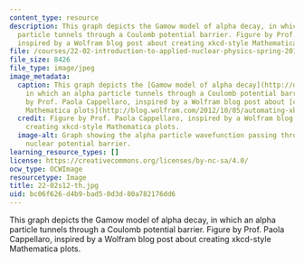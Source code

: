 ```yaml
---
content_type: resource
description: This graph depicts the Gamow model of alpha decay, in which an alpha
  particle tunnels through a Coulomb potential barrier. Figure by Prof. Paola Cappellaro,
  inspired by a Wolfram blog post about creating xkcd-style Mathematica plots.
file: /courses/22-02-introduction-to-applied-nuclear-physics-spring-2012/bc06f626d4b9bad50d3d80a782176dd6_22-02s12-th.jpg
file_size: 8426
file_type: image/jpeg
image_metadata:
  caption: This graph depicts the [Gamow model of alpha decay](http://demonstrations.wolfram.com/GamowModelForAlphaDecayTheGeigerNuttallLaw/),
    in which an alpha particle tunnels through a Coulomb potential barrier. (Figure
    by Prof. Paola Cappellaro, inspired by a Wolfram blog post about [creating xkcd-style
    Mathematica plots](http://blog.wolfram.com/2012/10/05/automating-xkcd-diagrams-transforming-serious-to-funny/).)
  credit: Figure by Prof. Paola Cappellaro, inspired by a Wolfram blog post about
    creating xkcd-style Mathematica plots.
  image-alt: Graph showing the alpha particle wavefunction passing through a large
    nuclear potential barrier.
learning_resource_types: []
license: https://creativecommons.org/licenses/by-nc-sa/4.0/
ocw_type: OCWImage
resourcetype: Image
title: 22-02s12-th.jpg
uid: bc06f626-d4b9-bad5-0d3d-80a782176dd6
---
```

This graph depicts the Gamow model of alpha decay, in which an alpha particle tunnels through a Coulomb potential barrier. Figure by Prof. Paola Cappellaro, inspired by a Wolfram blog post about creating xkcd-style Mathematica plots.